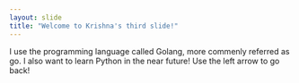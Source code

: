 ```yaml
---
layout: slide
title: "Welcome to Krishna's third slide!"
---
```

I use the programming language called Golang, more commenly referred as go. I also want to learn Python in the near future!
Use the left arrow to go back!
